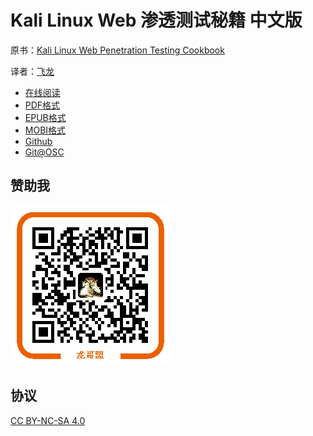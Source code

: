 # Kali Linux Web 渗透测试秘籍 中文版

原书：[Kali Linux Web Penetration Testing Cookbook](https://www.packtpub.com/networking-and-servers/kali-linux-web-penetration-testing-cookbook)

译者：[飞龙](https://github.com/wizardforcel)

+ [在线阅读](https://www.gitbook.com/book/wizardforcel/kali-linux-web-pentest-cookbook/details)
+ [PDF格式](https://www.gitbook.com/download/pdf/book/wizardforcel/kali-linux-web-pentest-cookbook)
+ [EPUB格式](https://www.gitbook.com/download/epub/book/wizardforcel/kali-linux-web-pentest-cookbook)
+ [MOBI格式](https://www.gitbook.com/download/mobi/book/wizardforcel/kali-linux-web-pentest-cookbook)
+ [Github](https://github.com/wizardforcel/kali-linux-web-pentest-cookbook-zh)
+ [Git@OSC](http://git.oschina.net/wizardforcel/kali-linux-web-pentest-cookbook-zh)

## 赞助我

![](img/qr_alipay.png)

## 协议

[CC BY-NC-SA 4.0](http://creativecommons.org/licenses/by-nc-sa/4.0/)

